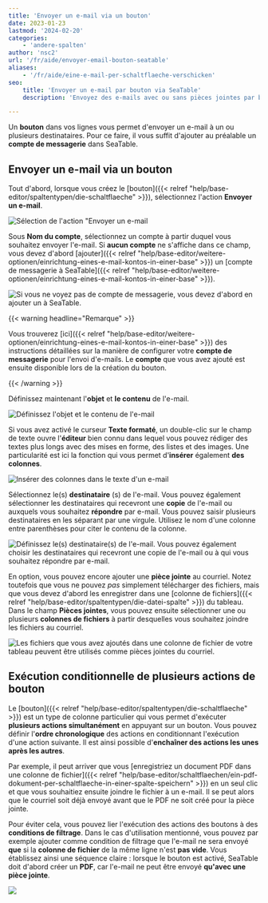 ```yaml
---
title: 'Envoyer un e-mail via un bouton'
date: 2023-01-23
lastmod: '2024-02-20'
categories:
    - 'andere-spalten'
author: 'nsc2'
url: '/fr/aide/envoyer-email-bouton-seatable'
aliases:
    - '/fr/aide/eine-e-mail-per-schaltflaeche-verschicken'
seo:
    title: 'Envoyer un e-mail par bouton via SeaTable'
    description: 'Envoyez des e-mails avec ou sans pièces jointes par bouton dans SeaTable, idéal pour campagnes et communication rapide.'

---
```


Un **bouton** dans vos lignes vous permet d'envoyer un e-mail à un ou plusieurs destinataires. Pour ce faire, il vous suffit d'ajouter au préalable un **compte de messagerie** dans SeaTable.

## Envoyer un e-mail via un bouton

Tout d'abord, lorsque vous créez le [bouton]({{< relref "help/base-editor/spaltentypen/die-schaltflaeche" >}}), sélectionnez l'action **Envoyer un e-mail**.

![Sélection de l'action "Envoyer un e-mail](images/send-email-action.png)

Sous **Nom du compte**, sélectionnez un compte à partir duquel vous souhaitez envoyer l'e-mail. Si **aucun compte** ne s'affiche dans ce champ, vous devez d'abord [ajouter]({{< relref "help/base-editor/weitere-optionen/einrichtung-eines-e-mail-kontos-in-einer-base" >}}) un [compte de messagerie à SeaTable]({{< relref "help/base-editor/weitere-optionen/einrichtung-eines-e-mail-kontos-in-einer-base" >}}).

![Si vous ne voyez pas de compte de messagerie, vous devez d'abord en ajouter un à SeaTable.](images/add-email-account.png)

{{< warning  headline="Remarque" >}}

Vous trouverez [ici]({{< relref "help/base-editor/weitere-optionen/einrichtung-eines-e-mail-kontos-in-einer-base" >}}) des instructions détaillées sur la manière de configurer votre **compte de messagerie** pour l'envoi d'e-mails. Le **compte** que vous avez ajouté est ensuite disponible lors de la création du bouton.

{{< /warning >}}

Définissez maintenant l'**objet** et **le contenu** de l'e-mail.

![Définissez l'objet et le contenu de l'e-mail](images/subject-and-message.png)

Si vous avez activé le curseur **Texte formaté**, un double-clic sur le champ de texte ouvre l'**éditeur** bien connu dans lequel vous pouvez rédiger des textes plus longs avec des mises en forme, des listes et des images. Une particularité est ici la fonction qui vous permet d'**insérer** également **des colonnes**.

![Insérer des colonnes dans le texte d'un e-mail](images/Spalten-in-E-Mail-Texte-einfuegen.png)

Sélectionnez le(s) **destinataire** (s) de l'e-mail. Vous pouvez également sélectionner les destinataires qui recevront une **copie** de l'e-mail ou auxquels vous souhaitez **répondre** par e-mail. Vous pouvez saisir plusieurs destinataires en les séparant par une virgule. Utilisez le nom d'une colonne entre parenthèses pour citer le contenu de la colonne.

![Définissez le(s) destinataire(s) de l'e-mail. Vous pouvez également choisir les destinataires qui recevront une copie de l'e-mail ou à qui vous souhaitez répondre par e-mail.](images/send-to-copy-to-reply-to.png)

En option, vous pouvez encore ajouter une **pièce jointe** au courriel. Notez toutefois que vous ne pouvez _pas_ simplement télécharger des fichiers, mais que vous devez d'abord les enregistrer dans une [colonne de fichiers]({{< relref "help/base-editor/spaltentypen/die-datei-spalte" >}}) du tableau. Dans le champ **Pièces jointes**, vous pouvez ensuite sélectionner une ou plusieurs **colonnes de fichiers** à partir desquelles vous souhaitez joindre les fichiers au courriel.

![Les fichiers que vous avez ajoutés dans une colonne de fichier de votre tableau peuvent être utilisés comme pièces jointes du courriel.](images/file-001.png)

## Exécution conditionnelle de plusieurs actions de bouton

Le [bouton]({{< relref "help/base-editor/spaltentypen/die-schaltflaeche" >}}) est un type de colonne particulier qui vous permet d'exécuter **plusieurs actions simultanément** en appuyant sur un bouton. Vous pouvez définir l'**ordre chronologique** des actions en conditionnant l'exécution d'une action suivante. Il est ainsi possible d'**enchaîner des actions les unes après les autres**.

Par exemple, il peut arriver que vous [enregistriez un document PDF dans une colonne de fichier]({{< relref "help/base-editor/schaltflaechen/ein-pdf-dokument-per-schaltflaeche-in-einer-spalte-speichern" >}}) en un seul clic et que vous souhaitiez ensuite joindre le fichier à un e-mail. Il se peut alors que le courriel soit déjà envoyé avant que le PDF ne soit créé pour la pièce jointe.

Pour éviter cela, vous pouvez lier l'exécution des actions des boutons à des **conditions de filtrage**. Dans le cas d'utilisation mentionné, vous pouvez par exemple ajouter comme condition de filtrage que l'e-mail ne sera envoyé **que** si la **colonne de fichier** de la même ligne n'est **pas vide**. Vous établissez ainsi une séquence claire : lorsque le bouton est activé, SeaTable doit d'abord créer un **PDF**, car l'e-mail ne peut être envoyé **qu'avec une pièce jointe**.

![](images/send-email-via-button-with-conditions-1.gif)
